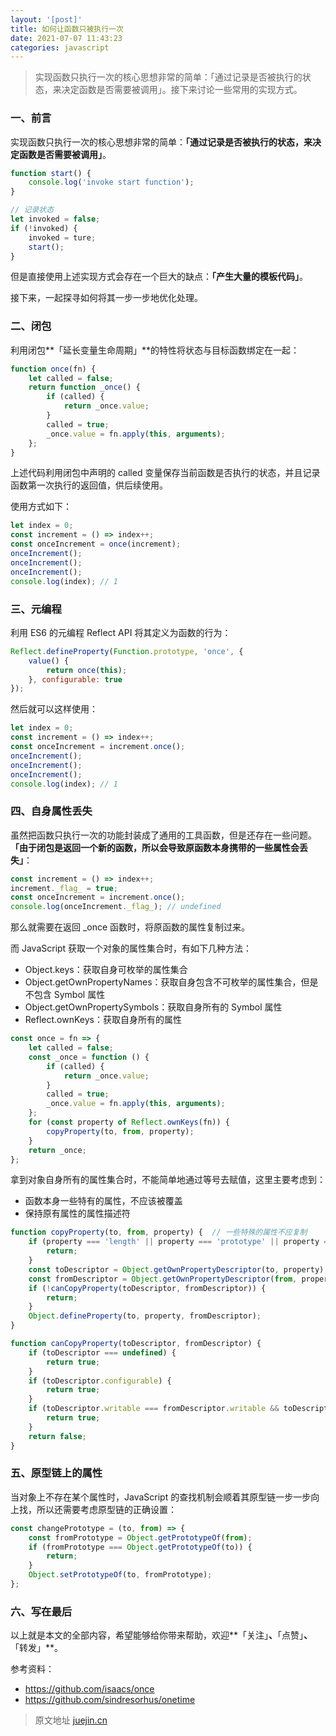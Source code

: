 ```yaml
---
layout: '[post]'
title: 如何让函数只被执行一次 
date: 2021-07-07 11:43:23 
categories: javascript
---
```


> 实现函数只执行一次的核心思想非常的简单：「通过记录是否被执行的状态，来决定函数是否需要被调用」。接下来讨论一些常用的实现方式。
<!-- more -->
### 一、前言

实现函数只执行一次的核心思想非常的简单：**「通过记录是否被执行的状态，来决定函数是否需要被调用」**。

```js
function start() {
    console.log('invoke start function');
}

// 记录状态
let invoked = false;
if (!invoked) {
    invoked = ture;
    start();
}

```

但是直接使用上述实现方式会存在一个巨大的缺点：**「产生大量的模板代码」**。

接下来，一起探寻如何将其一步一步地优化处理。

### 二、闭包

利用闭包**「延长变量生命周期」**的特性将状态与目标函数绑定在一起：

```js
function once(fn) {
    let called = false;
    return function _once() {
        if (called) {
            return _once.value;
        }
        called = true;
        _once.value = fn.apply(this, arguments);
    };
}
```

上述代码利用闭包中声明的 called 变量保存当前函数是否执行的状态，并且记录函数第一次执行的返回值，供后续使用。

使用方式如下：

```js
let index = 0;
const increment = () => index++;
const onceIncrement = once(increment);
onceIncrement();
onceIncrement();
onceIncrement();
console.log(index); // 1
```

### 三、元编程

利用 ES6 的元编程 Reflect API 将其定义为函数的行为：

```js
Reflect.defineProperty(Function.prototype, 'once', {
    value() {
        return once(this);
    }, configurable: true
});
```

然后就可以这样使用：

```js
let index = 0;
const increment = () => index++;
const onceIncrement = increment.once();
onceIncrement();
onceIncrement();
onceIncrement();
console.log(index); // 1
```

### 四、自身属性丢失

虽然把函数只执行一次的功能封装成了通用的工具函数，但是还存在一些问题。**「由于闭包是返回一个新的函数，所以会导致原函数本身携带的一些属性会丢失」**：

```js
const increment = () => index++;
increment._flag_ = true;
const onceIncrement = increment.once();
console.log(onceIncrement._flag_); // undefined

```

那么就需要在返回 _once 函数时，将原函数的属性复制过来。

而 JavaScript 获取一个对象的属性集合时，有如下几种方法：

* Object.keys：获取自身可枚举的属性集合
* Object.getOwnPropertyNames：获取自身包含不可枚举的属性集合，但是不包含 Symbol 属性
* Object.getOwnPropertySymbols：获取自身所有的 Symbol 属性
* Reflect.ownKeys：获取自身所有的属性

```js
const once = fn => {
    let called = false;
    const _once = function () {
        if (called) {
            return _once.value;
        }
        called = true;
        _once.value = fn.apply(this, arguments);
    };
    for (const property of Reflect.ownKeys(fn)) {
        copyProperty(to, from, property);
    }
    return _once;
};


```

拿到对象自身所有的属性集合时，不能简单地通过等号去赋值，这里主要考虑到：

* 函数本身一些特有的属性，不应该被覆盖
* 保持原有属性的属性描述符

```js
function copyProperty(to, from, property) {  // 一些特殊的属性不应复制 
    if (property === 'length' || property === 'prototype' || property === 'arguments' || property === 'caller') {
        return;
    }
    const toDescriptor = Object.getOwnPropertyDescriptor(to, property);
    const fromDescriptor = Object.getOwnPropertyDescriptor(from, property);
    if (!canCopyProperty(toDescriptor, fromDescriptor)) {
        return;
    }
    Object.defineProperty(to, property, fromDescriptor);
}

function canCopyProperty(toDescriptor, fromDescriptor) {
    if (toDescriptor === undefined) {
        return true;
    }
    if (toDescriptor.configurable) {
        return true;
    }
    if (toDescriptor.writable === fromDescriptor.writable && toDescriptor.enumerable === fromDescriptor.enumerable && toDescriptor.configurable === fromDescriptor.configurable && (toDescriptor.writable || toDescriptor.value === fromDescriptor.value)) {
        return true;
    }
    return false;
}

```

### 五、原型链上的属性

当对象上不存在某个属性时，JavaScript 的查找机制会顺着其原型链一步一步向上找，所以还需要考虑原型链的正确设置：

```js
const changePrototype = (to, from) => {
    const fromPrototype = Object.getPrototypeOf(from);
    if (fromPrototype === Object.getPrototypeOf(to)) {
        return;
    }
    Object.setPrototypeOf(to, fromPrototype);
};
```

### 六、写在最后

以上就是本文的全部内容，希望能够给你带来帮助，欢迎**「关注」**、**「点赞」**、**「转发」**。

参考资料：

* https://github.com/isaacs/once
* https://github.com/sindresorhus/onetime

> 原文地址 [juejin.cn](https://juejin.cn/post/6981664519244218382)

